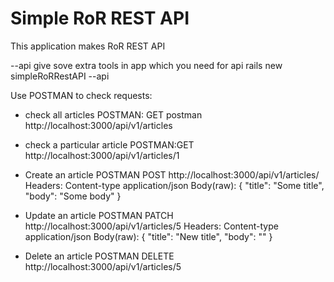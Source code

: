 # Simple RoR REST API

This application makes RoR REST API

--api  give sove extra tools in app which you need for api
rails new simpleRoRRestAPI --api 

Use POSTMAN to check requests:

* check all articles
POSTMAN: GET postman http://localhost:3000/api/v1/articles

* check a particular article
POSTMAN:GET http://localhost:3000/api/v1/articles/1

* Create an article
POSTMAN POST http://localhost:3000/api/v1/articles/
Headers: Content-type application/json
Body(raw):
{
	"title": "Some title",
	"body":  "Some body"
}

* Update an article
POSTMAN PATCH http://localhost:3000/api/v1/articles/5
Headers: Content-type application/json
Body(raw):
{
	"title": "New title",
	"body":  ""
}

* Delete an article
POSTMAN DELETE http://localhost:3000/api/v1/articles/5
